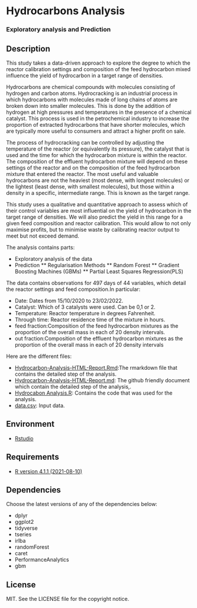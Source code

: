 # Hydrocarbons Analysis
### Exploratory analysis and Prediction

## Description

This study takes a data-driven approach to explore the degree to which the reactor calibration settings and composition of the feed hydrocarbon mixed influence the yield of hydrocarbon in a target range of densities. 

Hydrocarbons are chemical compounds with molecules consisting of hydrogen and carbon atoms. Hydrocracking is an industrial process in which hydrocarbons with molecules made of long chains of atoms are broken down into smaller molecules. This is done by the addition of hydrogen at high pressures and temperatures in the presence of a chemical catalyst. This process is used in the petrochemical industry to increase the proportion of extracted hydrocarbons that have shorter molecules, which are typically more useful to consumers and attract a higher profit on sale.

The process of hydrocracking can be controlled by adjusting the temperature of the reactor (or equivalently its pressure), the catalyst that is used and the time for which the hydrocarbon mixture is within the reactor. The composition of the effluent hydrocarbon mixture will depend on these settings of the reactor and on the composition of the feed hydrocarbon mixture that entered the reactor.
The most useful and valuable hydrocarbons are not the heaviest (most dense, with longest molecules) or the lightest (least dense, with smallest molecules), but those within a density in a specific, intermediate range. This is known as the target range.

This study uses a qualitative and quantitative approach to assess which of their control variables are most influential on the yield of hydrocarbon in the target range of densities. We will also predict the yield in this range for a given feed composition and reactor calibration. This would allow to not only maximise profits, but to minimise waste by calibrating reactor output to meet but not exceed demand.

The analysis contains parts:

* Exploratory analysis of the data
* Prediction
** Regularisation Methods
** Random Forest
** Gradient Boosting Machines (GBMs)
** Partial Least Squares Regression(PLS)

The data contains observations for 497 days of 44 variables, which detail the reactor settings and feed composition.In particular:

* Date: Dates from 15/10/2020 to 23/02/2022.
* Catalyst:  Which of 3 catalysts were used. Can be 0,1 or 2.
* Temperature:  Reactor temperature in degrees Fahrenheit.
* Through time: Reactor residence time of the mixture in hours. 
* feed fraction:Composition of the feed hydrocarbon mixtures as the proportion of the overall mass in each of 20 density intervals.
* out fraction:Composition of the effluent hydrocarbon mixtures as the proportion of the overall mass in each of 20 density intervals

Here are the different files:
* [Hydrocarbon-Analysis-HTML-Report.Rmd](./US-Energy-Consumption.Rmd):The rmarkdown file that contains the detailed step of the analysis.
* [Hydrocarbon-Analysis-HTML-Report.md](./Hydrocarbon-Analysis-HTML-Report.md): The github friendly document which contain the detailed step of the analysis,.
* [Hydrocabon Analysis.R](./US-Energy-Consumption.R): Contains the code that was used for the analysis.
* [data.csv](./data.csv): Input data.

## Environment

* [Rstudio]([https://www.rstudio.com/])

## Requirements

* [R version 4.1.1 (2021-08-10)](https://www.r-project.org/)

## Dependencies

Choose the latest versions of any of the dependencies below:
* dplyr
* ggplot2
* tidyverse
* tseries
* irlba
* randomForest
* caret
* PerformanceAnalytics
* gbm

## License

MIT. See the LICENSE file for the copyright notice.
